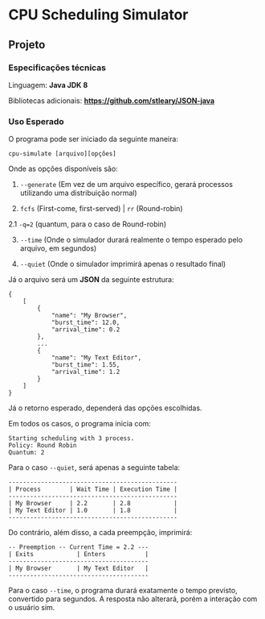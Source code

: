 # CPU Scheduling Simulator #

## Projeto ##

### Especificações técnicas ###

Linguagem: **Java JDK 8**

Bibliotecas adicionais: **https://github.com/stleary/JSON-java**

### Uso Esperado ###

O programa pode ser iniciado da seguinte maneira:

`cpu-simulate [arquivo][opções]`

Onde as opções disponíveis são:

1. `--generate` (Em vez de um arquivo específico, gerará processos utilizando uma distribuição normal)

2. `fcfs` (First-come, first-served) | `rr` (Round-robin)

2.1 `-q=2` (quantum, para o caso de Round-robin)

3. `--time` (Onde o simulador durará realmente o tempo esperado pelo arquivo, em segundos)

4. `--quiet` (Onde o simulador imprimirá apenas o resultado final)

Já o arquivo será um **JSON** da seguinte estrutura:

```
{
    [
        {
            "name": "My Browser",
            "burst_time": 12.0,
            "arrival_time": 0.2
        },
        ...
        {
            "name": "My Text Editor",
            "burst_time": 1.55,
            "arrival_time": 1.2
        }
    ]
}
```

Já o retorno esperado, dependerá das opções escolhidas.

Em todos os casos, o programa inicia com:

```
Starting scheduling with 3 process.
Policy: Round Robin
Quantum: 2
```

Para o caso `--quiet`, será apenas a seguinte tabela:

```
-----------------------------------------------
| Process        | Wait Time | Execution Time |
-----------------------------------------------
| My Browser     | 2.2       | 2.8            |
| My Text Editor | 1.0       | 1.8            |
-----------------------------------------------
```

Do contrário, além disso, a cada preempção, imprimirá:

```
-- Preemption -- Current Time = 2.2 ---
| Exits            | Enters           |
---------------------------------------
| My Browser       | My Text Editor   |
---------------------------------------
```

Para o caso `--time`, o programa durará exatamente o tempo previsto, convertido para segundos. A resposta não alterará, porém a interação com o usuário sim.
